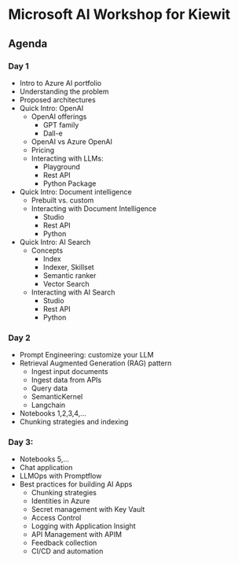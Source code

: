 # Microsoft AI Workshop for Kiewit

## Agenda

### Day 1
- Intro to Azure AI portfolio
- Understanding the problem
- Proposed architectures
- Quick Intro: OpenAI 
    - OpenAI offerings
        - GPT family
        - Dall-e
    - OpenAI vs Azure OpenAI
    - Pricing
    - Interacting with LLMs:
        - Playground
        - Rest API
        - Python Package
- Quick Intro: Document intelligence
    - Prebuilt vs. custom
    - Interacting with Document Intelligence
        - Studio
        - Rest API
        - Python
- Quick Intro: AI Search
    - Concepts
        - Index
        - Indexer, Skillset
        - Semantic ranker
        - Vector Search
    - Interacting with AI Search
        - Studio
        - Rest API
        - Python


### Day 2
- Prompt Engineering: customize your LLM
- Retrieval Augmented Generation (RAG) pattern
    - Ingest input documents
    - Ingest data from APIs
    - Query data
    - SemanticKernel
    - Langchain
- Notebooks 1,2,3,4,...
- Chunking strategies and indexing

<!-- - Azure deployment platforms
    - App service
    - Azure function and hosting
- Intro to CosmosDB 
    - Storing results in DB and excel -->


### Day 3:
- Notebooks 5,...
- Chat application
- LLMOps with Promptflow
- Best practices for building AI Apps
    - Chunking strategies
    - Identities in Azure
    - Secret management with Key Vault
    - Access Control
    - Logging with Application Insight
    - API Management with APIM
    - Feedback collection
    - CI/CD and automation